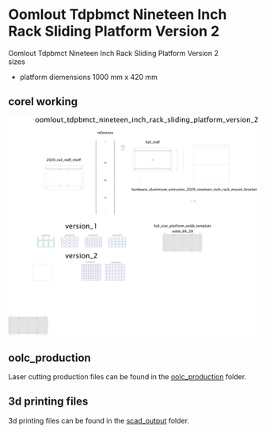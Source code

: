 # Oomlout Tdpbmct Nineteen Inch Rack Sliding Platform Version 2
Oomlout Tdpbmct Nineteen Inch Rack Sliding Platform Version 2  
sizes
* platform diemensions 1000 mm x 420 mm
  





## corel working
![](working_600.png) 


















## oolc_production
Laser cutting production files can be found in the [oolc_production](oolc_production) folder.

## 3d printing files
3d printing files can be found in the [scad_output](scad_output) folder.

